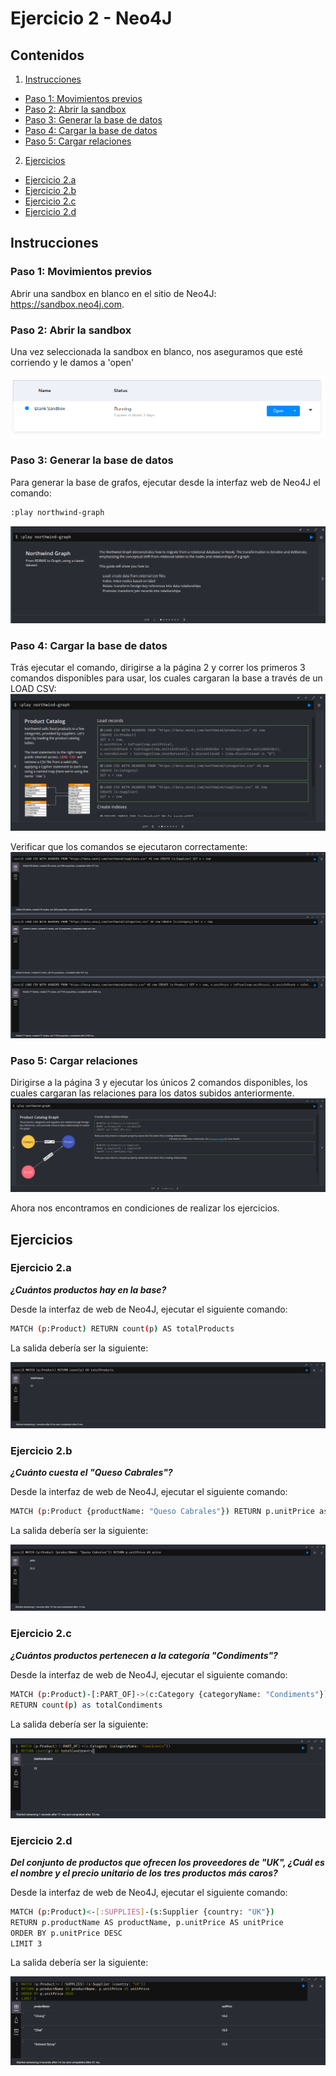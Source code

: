 # Ejercicio 2 - Neo4J

## Contenidos

1. [Instrucciones](#instrucciones)
  - [Paso 1: Movimientos previos](#paso-1-movimientos-previos)
  - [Paso 2: Abrir la sandbox](#paso-2-abrir-la-sandbox)
  - [Paso 3: Generar la base de datos](#paso-3-generar-la-base-de-datos)
  - [Paso 4: Cargar la base de datos](#paso-4-cargar-la-base-de-datos)
  - [Paso 5: Cargar relaciones](#paso-5-cargar-relaciones)
2. [Ejercicios](#ejercicios)
  - [Ejercicio 2.a](#ejercicio-2a)
  - [Ejercicio 2.b](#ejercicio-2b)
  - [Ejercicio 2.c](#ejercicio-2c)
  - [Ejercicio 2.d](#ejercicio-2d)

## Instrucciones
### Paso 1: Movimientos previos

Abrir una sandbox en blanco en el sitio de Neo4J: https://sandbox.neo4j.com.

### Paso 2: Abrir la sandbox

Una vez seleccionada la sandbox en blanco, nos aseguramos que esté corriendo y le damos a 'open'

![Alt text](./resources/Pasted%20image%2020240529082108.png)

### Paso 3: Generar la base de datos 

Para generar la base de grafos, ejecutar desde la interfaz web de Neo4J el comando:

```bash
:play northwind-graph
```

![Alt text](./resources/Pasted%20image%2020240529082443.png)

### Paso 4: Cargar la base de datos

Trás ejecutar el comando, dirigirse a la página 2 y correr los primeros 3 comandos disponibles para usar, los cuales cargaran la base a través de un LOAD CSV:
![Alt text](./resources/Pasted%20image%2020240529082622.png)

Verificar que los comandos se ejecutaron correctamente:
![Alt text](./resources/Pasted%20image%2020240529082721.png)

### Paso 5: Cargar relaciones

Dirigirse a la página 3 y ejecutar los únicos 2 comandos disponibles, los cuales cargaran las relaciones para los datos subidos anteriormente.
![Alt text](./resources/Pasted%20image%2020240529082759.png)

Ahora nos encontramos en condiciones de realizar los ejercicios.
## Ejercicios
### Ejercicio 2.a
***¿Cuántos productos hay en la base?***

Desde la interfaz de web de Neo4J, ejecutar el siguiente comando:

```bash
MATCH (p:Product) RETURN count(p) AS totalProducts
```

La salida debería ser la siguiente:

![Alt text](./resources/Pasted%20image%2020240529083418.png)

### Ejercicio 2.b
***¿Cuánto cuesta el "Queso Cabrales"?***

Desde la interfaz de web de Neo4J, ejecutar el siguiente comando:

```bash
MATCH (p:Product {productName: "Queso Cabrales"}) RETURN p.unitPrice as price
```

La salida debería ser la siguiente:

![Alt text](./resources/Pasted%20image%2020240529083545.png)

### Ejercicio 2.c
***¿Cuántos productos pertenecen a la categoría "Condiments"?***

Desde la interfaz de web de Neo4J, ejecutar el siguiente comando:

```bash
MATCH (p:Product)-[:PART_OF]->(c:Category {categoryName: "Condiments"}) 
RETURN count(p) as totalCondiments
```

La salida debería ser la siguiente:

![Alt text](./resources/Pasted%20image%2020240529084055.png)

### Ejercicio 2.d
***Del conjunto de productos que ofrecen los proveedores de "UK", ¿Cuál es el nombre y el precio unitario de los tres productos más caros?***

Desde la interfaz de web de Neo4J, ejecutar el siguiente comando:

```bash
MATCH (p:Product)<-[:SUPPLIES]-(s:Supplier {country: "UK"})
RETURN p.productName AS productName, p.unitPrice AS unitPrice
ORDER BY p.unitPrice DESC
LIMIT 3
```

La salida debería ser la siguiente:

![Alt text](./resources/Pasted%20image%2020240529084151.png)
